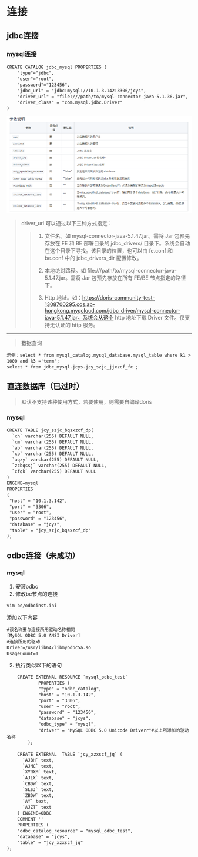 # 连接
## jdbc连接
### mysql连接
```mysql
CREATE CATALOG jdbc_mysql PROPERTIES (
    "type"="jdbc",
    "user"="root",
    "password"="123456",
    "jdbc_url" = "jdbc:mysql://10.1.3.142:3306/jcys",
    "driver_url" = "file:///path/to/mysql-connector-java-5.1.36.jar",
    "driver_class" = "com.mysql.jdbc.Driver"
)
```

![连接参数说明](_v_images/20230524092247925_14946.png)

>driver_url 可以通过以下三种方式指定：
>
>>1. 文件名。如 mysql-connector-java-5.1.47.jar。需将 Jar 包预先存放在 FE 和 BE 部署目录的 jdbc_drivers/ 目录下。系统会自动在这个目录下寻找。该目录的位置，也可以由 fe.conf 和 be.conf 中的 jdbc_drivers_dir 配置修改。
>>
>>1. 本地绝对路径。如 file:///path/to/mysql-connector-java-5.1.47.jar。需将 Jar 包预先存放在所有 FE/BE 节点指定的路径下。
>>
>>1. Http 地址。如：https://doris-community-test-1308700295.cos.ap-hongkong.myqcloud.com/jdbc_driver/mysql-connector-java-5.1.47.jar。系统会从这个 http 地址下载 Driver 文件。仅支持无认证的 http 服务。
***
>数据查询
```mysql
示例：select * from mysql_catalog.mysql_database.mysql_table where k1 > 1000 and k3 ='term';
select * from jdbc_mysql.jcys.jcy_szjc_jjxzcf_fc ;
```
## 直连数据库（已过时）
> 默认不支持该种使用方式，若要使用，则需要自编译doris
### mysql
```mysql
CREATE TABLE jcy_szjc_bqsxzcf_dp(
  `xh` varchar(255) DEFAULT NULL,
  `xm` varchar(255) DEFAULT NULL,
  `ab` varchar(255) DEFAULT NULL,
  `xb` varchar(255) DEFAULT NULL,
  `aqzy` varchar(255) DEFAULT NULL,
  `zcbqssj` varchar(255) DEFAULT NULL,
  `cfqk` varchar(255) DEFAULT NULL
)
ENGINE=mysql
PROPERTIES
(
 "host" = "10.1.3.142",
 "port" = "3306",
 "user" = "root",
 "password" = "123456",
 "database" = "jcys",
 "table" = "jcy_szjc_bqsxzcf_dp"
);
```
##  odbc连接（未成功）
### mysql
1. 安装odbc
1. 修改be节点的连接
```ssh
vim be/odbcinst.ini
```
添加以下内容
```
#该名称要与连接所用驱动名称相同
[MySQL ODBC 5.0 ANSI Driver]
#连接所用的驱动
Driver=/usr/lib64/libmyodbc5a.so
UsageCount=1
```

2. 执行类似以下的语句
``` mysql
    CREATE EXTERNAL RESOURCE `mysql_odbc_test`
            PROPERTIES (
            "type" = "odbc_catalog",
            "host" = "10.1.3.142",
            "port" = "3306",
            "user" = "root",
            "password" = "123456",
            "database" = "jcys",
            "odbc_type" = "mysql",
            "driver" = "MySQL ODBC 5.0 Unicode Driverr"#以上所添加的驱动名称
        );

    CREATE EXTERNAL  TABLE `jcy_xzxscf_jq` (
      `AJBH` text,
      `AJMC` text,
      `XYRXM` text,
      `AJLX` text,
      `CBDW` text,
      `SLSJ` text,
      `ZBDW` text,
      `AY` text,
      `AJZT` text
    ) ENGINE=ODBC 
    COMMENT '' 
    PROPERTIES (
    "odbc_catalog_resource" = "mysql_odbc_test",
    "database" = "jcys",
    "table" = "jcy_xzxscf_jq"
);
```
